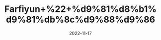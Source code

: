 ---
title: 'Farfiyun+%22+%d9%81%d8%b1%d9%81%db%8c%d9%88%d9%86'
date: '2022-11-17' 
metatag: '' 
inventory: '0' 
draft: false 
# meta description 
shortDescripton: 'Euphorbia+Gum+is+used+for+breathing+disorders+including+asthma%2c+bronchitis%2c+and+chest+congestion.+It+is+also+used+for+mucus+in+the+nose+and+throat'
description: 'Herbs+%d8%ac%da%91%db%8c+%d8%a8%d9%88%d9%b9%db%8c'
longdescription: ''
tags: ''
brand: ''
subCategory: ''
sellCount: '0'
featured: True
# product Price
price: '50.0'
# Product Short Description
shortDescription: 'Euphorbia+Gum+is+used+for+breathing+disorders+including+asthma%2c+bronchitis%2c+and+chest+congestion.+It+is+also+used+for+mucus+in+the+nose+and+throat'
productID: '594FC82C-962C-ED11-9968-005056B3A416'
type: 'products'
category: 'Herbs+%d8%ac%da%91%db%8c+%d8%a8%d9%88%d9%b9%db%8c' 
thumnailproduct: 'https://eraconnect.blob.core.windows.net/product-images/aminsaddiquidawakhana/594FC82C-962C-ED11-9968-005056B3A416.webp' 
images:
  - image: 'https://eraconnect.blob.core.windows.net/product-images/aminsaddiquidawakhana/594FC82C-962C-ED11-9968-005056B3A416.webp'  
Variants:
---